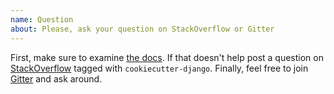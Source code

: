 ```yaml
---
name: Question
about: Please, ask your question on StackOverflow or Gitter
---
```


First, make sure to examine [the docs](https://django-naqsh.readthedocs.io/en/latest/). If that doesn't help post a question on [StackOverflow](https://stackoverflow.com/questions/tagged/cookiecutter-django) tagged with `cookiecutter-django`. Finally, feel free to join [Gitter](https://gitter.im/mazdakb/django-naqsh) and ask around.
